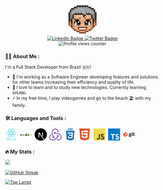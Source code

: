 <div id="header" align="center">
  <img src="https://github.com/Rodzman/Rodzman/blob/main/rodz-f.png" width="100" />
  <div id="badges">
    <a href="https://www.linkedin.com/in/rodzman">
      <img src="https://img.shields.io/badge/LinkedIn-blue?style=for-the-badge&logo=linkedin&logoColor=white" alt="LinkedIn Badge" />
    </a>
    <a href="https://twitter.com/rodz_code">
      <img src="https://img.shields.io/badge/Twitter-blue?style=for-the-badge&logo=twitter&logoColor=white" alt="Twitter Badge" />
    </a>
  </div>
  <img src="https://komarev.com/ghpvc/?username=rodzman&style=flat-square&color=blue" alt="Profile views counter" />
</div>

### 👨‍💻 About Me :
I'm a Full Stack Developer from Brazil 🇧🇷!
- 🔭 I'm working as a Software Engineer developing features and solutions for other teams increasing their efficiency and quality of life.
- 📖 I love to learn and to study new technologies. Currently learning `GOLANG`.
- ⚡ In my free time, I play videogames and go to the beach 🏖️ with my family.

### 🛠️ Languages and Tools :
<div>
  <img src="https://github.com/devicons/devicon/blob/master/icons/react/react-original-wordmark.svg" title="React" alt="React" width="40" height="40"/>&nbsp;
  <img src="https://github.com/devicons/devicon/blob/master/icons/nodejs/nodejs-original-wordmark.svg" title="NodeJS" alt="NodeJS" width="40" height="40"/>&nbsp;
  <img src="https://github.com/devicons/devicon/blob/master/icons/nextjs/nextjs-original.svg" title="Next.js" alt="Next.js" width="40" height="40"/>&nbsp;
  <img src="https://github.com/devicons/devicon/blob/master/icons/redux/redux-original.svg" title="Redux" alt="Redux " width="40" height="40"/>&nbsp;
  <img src="https://github.com/devicons/devicon/blob/master/icons/css3/css3-plain-wordmark.svg"  title="CSS3" alt="CSS" width="40" height="40"/>&nbsp;
  <img src="https://github.com/devicons/devicon/blob/master/icons/html5/html5-original.svg" title="HTML5" alt="HTML" width="40" height="40"/>&nbsp;
  <img src="https://github.com/devicons/devicon/blob/master/icons/javascript/javascript-original.svg" title="JavaScript" alt="JavaScript" width="40" height="40"/>&nbsp;
  <img src="https://github.com/devicons/devicon/blob/master/icons/typescript/typescript-original.svg" title="Typescript" alt="Typescript" width="40" height="40"/>&nbsp;
  <img src="https://github.com/devicons/devicon/blob/master/icons/git/git-original-wordmark.svg" title="Git" **alt="Git" width="40" height="40"/>
</div>

### 🔥 My Stats :
![](https://github.com/Rodzman/github-stats/blob/master/generated/overview.svg#gh-dark-mode-only)

[![GitHub Streak](http://github-readme-streak-stats.herokuapp.com?user=Rodzman&theme=dark&background=000000)](https://git.io/streak-stats)

[![Top Langs](https://github-readme-stats.vercel.app/api/top-langs/?username=Rodzman&layout=compact&theme=vision-friendly-dark)](https://github.com/anuraghazra/github-readme-stats)
